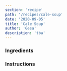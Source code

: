```yaml
---
section: 'recipe'
path: '/recipes/cale-soup'
date: '2020-09-05'
title: 'Cale Soup'
author: 'Gesa'
description: 'tba'
---
```


### Ingredients

### Instructions
